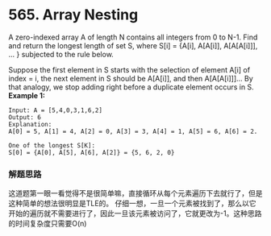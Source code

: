 # 565. Array Nesting
A zero-indexed array A of length N contains all integers from 0 to N-1. Find and return the longest length of set S, where S[i] = {A[i], A[A[i]], A[A[A[i]]], ... } subjected to the rule below.

Suppose the first element in S starts with the selection of element A[i] of index = i, the next element in S should be A[A[i]], and then A[A[A[i]]]… By that analogy, we stop adding right before a duplicate element occurs in S.
**Example 1:**
```
Input: A = [5,4,0,3,1,6,2]
Output: 6
Explanation: 
A[0] = 5, A[1] = 4, A[2] = 0, A[3] = 3, A[4] = 1, A[5] = 6, A[6] = 2.

One of the longest S[K]:
S[0] = {A[0], A[5], A[6], A[2]} = {5, 6, 2, 0}
```
### 解题思路
这道题第一眼一看觉得不是很简单嘛，直接循环从每个元素遍历下去就行了，但是这种简单的想法很明显是TLE的。
仔细一想，一旦一个元素被找到了，那么以它开始的遍历就不需要进行了，因此一旦该元素被访问了，它就更改为-1。这种思路的时间复杂度只需要O(n)